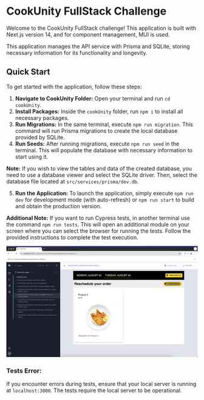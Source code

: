 # CookUnity FullStack Challenge

Welcome to the CookUnity FullStack challenge! This application is built with Next.js version 14, and for component management, MUI is used.

This application manages the API service with Prisma and SQLite, storing necessary information for its functionality and longevity.

## Quick Start

To get started with the application, follow these steps:

1. **Navigate to CookUnity Folder:** Open your terminal and run `cd cookUnity`.
2. **Install Packages:** Inside the `cookUnity` folder, run `npm i` to install all necessary packages.
3. **Run Migrations:** In the same terminal, execute `npm run migration`. This command will run Prisma migrations to create the local database provided by SQLite.
4. **Run Seeds:** After running migrations, execute `npm run seed` in the terminal. This will populate the database with necessary information to start using it.

**Note:** If you wish to view the tables and data of the created database, you need to use a database viewer and select the SQLite driver. Then, select the database file located at `src/services/prisma/dev.db`.

5. **Run the Application:** To launch the application, simply execute `npm run dev` for development mode (with auto-refresh) or `npm run start` to build and obtain the production version.

**Additional Note:** If you want to run Cypress tests, in another terminal use the command `npm run tests`. This will open an additional module on your screen where you can select the browser for running the tests. Follow the provided instructions to complete the test execution.

![CookUnityChallengeTestsPassed.png](cookUnity%2Fcypress%2Fscreenshots%2FCookUnityChallengeTestsPassed.png)

### **Tests Error:**
If you encounter errors during tests, ensure that your local server is running at `localhost:3000`. The tests require the local server to be operational.

